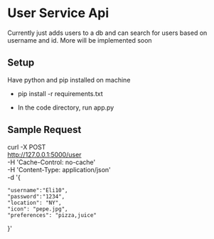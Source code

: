 # User Service Api

Currently just adds users to a db and can search for users based on username and id. More will be implemented soon

## Setup

Have python and pip installed on machine
- pip install -r requirements.txt

- In the code directory, run app.py


## Sample Request

curl -X POST \
  http://127.0.0.1:5000/user \
  -H 'Cache-Control: no-cache' \
  -H 'Content-Type: application/json' \
  -d '{

	"username":"Eli10",
	"password":"1234",
	"location": "NY",
	"icon": "pepe.jpg",
	"preferences": "pizza,juice"

}'
